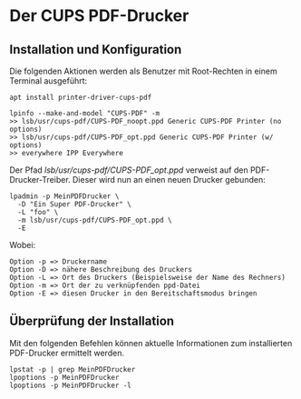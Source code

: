 # Der CUPS PDF-Drucker

## Installation und Konfiguration

Die folgenden Aktionen werden als Benutzer mit Root-Rechten in einem Terminal ausgeführt:

```
apt install printer-driver-cups-pdf
```

```
lpinfo --make-and-model "CUPS-PDF" -m
>> lsb/usr/cups-pdf/CUPS-PDF_noopt.ppd Generic CUPS-PDF Printer (no options)
>> lsb/usr/cups-pdf/CUPS-PDF_opt.ppd Generic CUPS-PDF Printer (w/ options)
>> everywhere IPP Everywhere
```

Der Pfad *lsb/usr/cups-pdf/CUPS-PDF_opt.ppd* verweist auf den PDF-Drucker-Treiber.
Dieser wird nun an einen neuen Drucker gebunden:

```
lpadmin -p MeinPDFDrucker \
  -D "Ein Super PDF-Drucker" \
  -L "foo" \
  -m lsb/usr/cups-pdf/CUPS-PDF_opt.ppd \
  -E
```

Wobei:

```
Option -p => Druckername
Option -D => nähere Beschreibung des Druckers
Option -L => Ort des Druckers (Beispielsweise der Name des Rechners)
Option -m => Ort der zu verknüpfenden ppd-Datei
Option -E => diesen Drucker in den Bereitschaftsmodus bringen
```

## Überprüfung der Installation

Mit den folgenden Befehlen können aktuelle Informationen zum installierten PDF-Drucker ermittelt werden.

```
lpstat -p | grep MeinPDFDrucker
lpoptions -p MeinPDFDrucker
lpoptions -p MeinPDFDrucker -l
```
